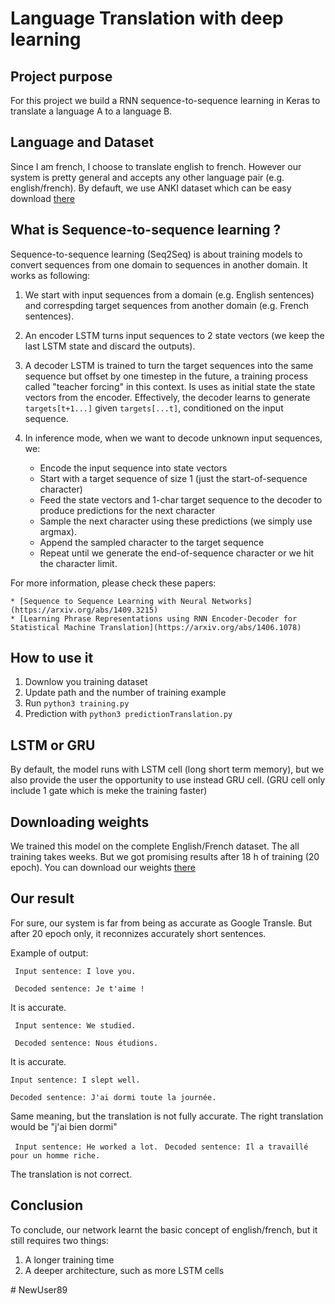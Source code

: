 # Language Translation with deep learning 

## Project purpose

For this project we build a RNN sequence-to-sequence learning in Keras to translate a language A to a language B.

## Language and Dataset

Since I am french, I choose to translate english to french. However our system is pretty general and accepts any other language pair (e.g. english/french). By defauft, we use ANKI dataset which can be easy download [there](http://www.manythings.org/anki/)

## What is Sequence-to-sequence learning ?

Sequence-to-sequence learning (Seq2Seq) is about training models to convert sequences from one domain to sequences in another domain. It works as following:

1. We start with input sequences from a domain (e.g. English sentences) and correspding target sequences from another domain
    (e.g. French sentences).
2. An encoder LSTM turns input sequences to 2 state vectors (we keep the last LSTM state and discard the outputs).

3. A decoder LSTM is trained to turn the target sequences into the same sequence but offset by one timestep in the future,     a training process called "teacher forcing" in this context.  Is uses as initial state the state vectors from the encoder.     Effectively, the decoder learns to generate `targets[t+1...]` given `targets[...t]`, conditioned on the input sequence.
	
4. In inference mode, when we want to decode unknown input sequences, we:
    * Encode the input sequence into state vectors
    * Start with a target sequence of size 1 (just the start-of-sequence character)
    *	Feed the state vectors and 1-char target sequence to the decoder to produce predictions for the next character
    * Sample the next character using these predictions (we simply use argmax).
    * Append the sampled character to the target sequence
    * Repeat until we generate the end-of-sequence character or we hit the character limit.
	
For more information, please check these papers:

	* [Sequence to Sequence Learning with Neural Networks](https://arxiv.org/abs/1409.3215)
    * [Learning Phrase Representations using RNN Encoder-Decoder for Statistical Machine Translation](https://arxiv.org/abs/1406.1078)

## How to use it

1. Downlow you training dataset
2. Update path and the number of training example
3. Run ```python3 training.py ```	
4. Prediction with ```python3 predictionTranslation.py```
	
## LSTM or GRU

By default, the model runs with LSTM cell (long short term memory), but we also provide the user the opportunity to use instead GRU cell. (GRU cell only include 1 gate which is meke the training faster)

## Downloading weights

We trained this model on the complete English/French dataset. The all training takes weeks. But we got promising results after 18 h of training (20 epoch). You can download our weights [there](https://drive.google.com/open?id=12s5KVDXex1Icy5FeFMLtQ2ADuWupzG_u)

## Our result 

For sure, our system is far from being as accurate as Google Transle. But after 20 epoch only, it reconnizes accurately short sentences.

Example of output:

``` Input sentence: I love you.``` 

``` Decoded sentence: Je t'aime !``` 

It is accurate.

``` Input sentence: We studied.``` 

``` Decoded sentence: Nous étudions.``` 

It is accurate.

``` Input sentence: I slept well. ```

``` Decoded sentence: J'ai dormi toute la journée. ```

Same meaning, but the translation is not fully accurate. The right translation would be "j'ai bien dormi"

``` Input sentence: He worked a lot.``` 
``` Decoded sentence: Il a travaillé pour un homme riche.``` 

The translation is not correct.

## Conclusion

To conclude, our network learnt the basic concept of english/french, but it still requires two things:

1. A longer training time
2. A deeper architecture, such as more LSTM cells









#   N e w U s e r 8 9  
 